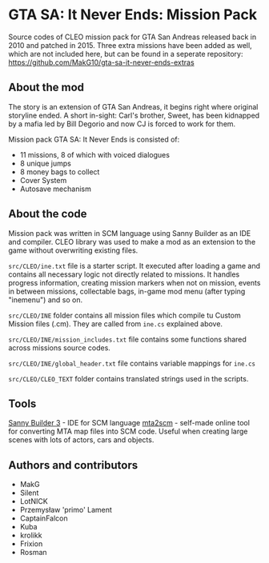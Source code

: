 # GTA SA: It Never Ends: Mission Pack
Source codes of CLEO mission pack for GTA San Andreas released back in 2010 and patched in 2015. Three extra missions have been added as well, which are not included here, but can be found in a seperate repository: https://github.com/MakG10/gta-sa-it-never-ends-extras

## About the mod
The story is an extension of GTA San Andreas, it begins right where original storyline ended. A short in-sight: Carl's brother, Sweet, has been kidnapped by a mafia led by Bill Degorio and now CJ is forced to work for them.

Mission pack GTA SA: It Never Ends is consisted of:
- 11 missions, 8 of which with voiced dialogues
- 8 unique jumps
- 8 money bags to collect
- Cover System
- Autosave mechanism

## About the code
Mission pack was written in SCM language using Sanny Builder as an IDE and compiler. CLEO library was used to make a mod as an extension to the game without overwriting existing files.

`src/CLEO/ine.txt` file is a starter script. It executed after loading a game and contains all necessary logic not directly related to missions. It handles progress information, creating mission markers when not on mission, events in between missions, collectable bags, in-game mod menu (after typing "inemenu") and so on.

`src/CLEO/INE` folder contains all mission files which compile tu Custom Mission files (.cm). They are called from `ine.cs` explained above.

`src/CLEO/INE/mission_includes.txt` file contains some functions shared across missions source codes.

`src/CLEO/INE/global_header.txt` file contains variable mappings for `ine.cs`

`src/CLEO/CLEO_TEXT` folder contains translated strings used in the scripts.

## Tools
[Sanny Builder 3](https://sannybuilder.com/index.html) - IDE for SCM language
[mta2scm](http://www.gta-mods.pl/mta2scm) - self-made online tool for converting MTA map files into SCM code. Useful when creating large scenes with lots of actors, cars and objects.

## Authors and contributors
- MakG
- Silent
- LotNICK
- Przemysław 'primo' Lament
- CaptainFalcon
- Kuba
- krolikk
- Frixion
- Rosman
